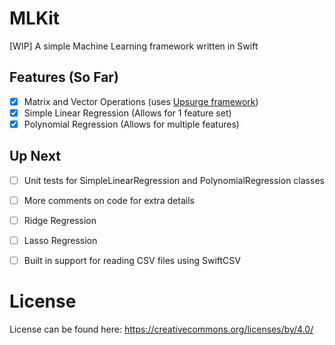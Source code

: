 # MLKit
[WIP] A simple Machine Learning framework written in Swift

## Features (So Far)

- [x] Matrix and Vector Operations (uses [Upsurge framework](https://github.com/aleph7/Upsurge))
- [x] Simple Linear Regression (Allows for 1 feature set)
- [x] Polynomial Regression (Allows for multiple features)

## Up Next
- [ ] Unit tests for SimpleLinearRegression and PolynomialRegression classes
- [ ] More comments on code for extra details 
- [ ] Ridge Regression
- [ ] Lasso Regression
- [ ] Built in support for reading CSV files using SwiftCSV 


# License
License can be found here: https://creativecommons.org/licenses/by/4.0/
